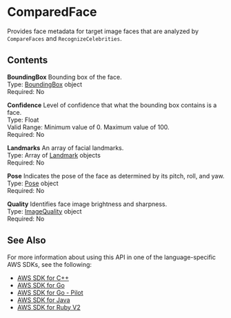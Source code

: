 # ComparedFace<a name="API_ComparedFace"></a>

Provides face metadata for target image faces that are analyzed by `CompareFaces` and `RecognizeCelebrities`\.

## Contents<a name="API_ComparedFace_Contents"></a>

 **BoundingBox**   <a name="rekognition-Type-ComparedFace-BoundingBox"></a>
Bounding box of the face\.  
Type: [BoundingBox](API_BoundingBox.md) object  
Required: No

 **Confidence**   <a name="rekognition-Type-ComparedFace-Confidence"></a>
Level of confidence that what the bounding box contains is a face\.  
Type: Float  
Valid Range: Minimum value of 0\. Maximum value of 100\.  
Required: No

 **Landmarks**   <a name="rekognition-Type-ComparedFace-Landmarks"></a>
An array of facial landmarks\.  
Type: Array of [Landmark](API_Landmark.md) objects  
Required: No

 **Pose**   <a name="rekognition-Type-ComparedFace-Pose"></a>
Indicates the pose of the face as determined by its pitch, roll, and yaw\.  
Type: [Pose](API_Pose.md) object  
Required: No

 **Quality**   <a name="rekognition-Type-ComparedFace-Quality"></a>
Identifies face image brightness and sharpness\.   
Type: [ImageQuality](API_ImageQuality.md) object  
Required: No

## See Also<a name="API_ComparedFace_SeeAlso"></a>

For more information about using this API in one of the language\-specific AWS SDKs, see the following:
+  [AWS SDK for C\+\+](https://docs.aws.amazon.com/goto/SdkForCpp/rekognition-2016-06-27/ComparedFace) 
+  [AWS SDK for Go](https://docs.aws.amazon.com/goto/SdkForGoV1/rekognition-2016-06-27/ComparedFace) 
+  [AWS SDK for Go \- Pilot](https://docs.aws.amazon.com/goto/SdkForGoPilot/rekognition-2016-06-27/ComparedFace) 
+  [AWS SDK for Java](https://docs.aws.amazon.com/goto/SdkForJava/rekognition-2016-06-27/ComparedFace) 
+  [AWS SDK for Ruby V2](https://docs.aws.amazon.com/goto/SdkForRubyV2/rekognition-2016-06-27/ComparedFace) 